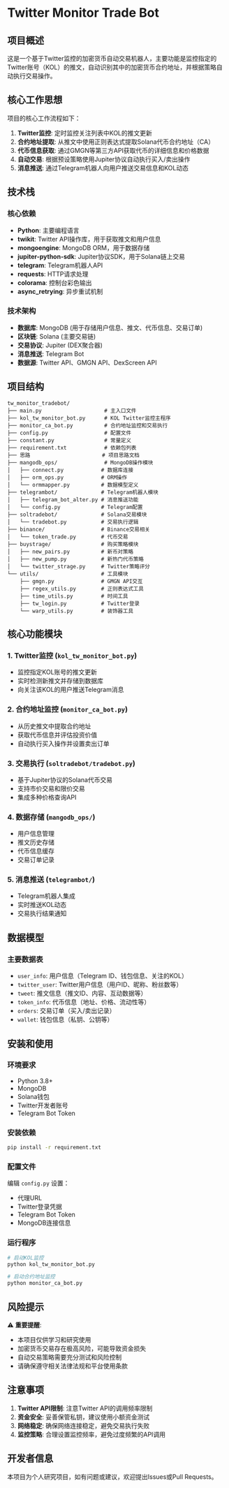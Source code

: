 # Twitter Monitor Trade Bot

## 项目概述

这是一个基于Twitter监控的加密货币自动交易机器人，主要功能是监控指定的Twitter账号（KOL）的推文，自动识别其中的加密货币合约地址，并根据策略自动执行交易操作。

## 核心工作思想

项目的核心工作流程如下：

1. **Twitter监控**: 定时监控关注列表中KOL的推文更新
2. **合约地址提取**: 从推文中使用正则表达式提取Solana代币合约地址（CA）
3. **代币信息获取**: 通过GMGN等第三方API获取代币的详细信息和价格数据
4. **自动交易**: 根据预设策略使用Jupiter协议自动执行买入/卖出操作
5. **消息推送**: 通过Telegram机器人向用户推送交易信息和KOL动态

## 技术栈

### 核心依赖
- **Python**: 主要编程语言
- **twikit**: Twitter API操作库，用于获取推文和用户信息
- **mongoengine**: MongoDB ORM，用于数据存储
- **jupiter-python-sdk**: Jupiter协议SDK，用于Solana链上交易
- **telegram**: Telegram机器人API
- **requests**: HTTP请求处理
- **colorama**: 控制台彩色输出
- **async_retrying**: 异步重试机制

### 技术架构
- **数据库**: MongoDB (用于存储用户信息、推文、代币信息、交易订单)
- **区块链**: Solana (主要交易链)
- **交易协议**: Jupiter (DEX聚合器)
- **消息推送**: Telegram Bot
- **数据源**: Twitter API、GMGN API、DexScreen API

## 项目结构

```
tw_monitor_tradebot/
├── main.py                    # 主入口文件
├── kol_tw_monitor_bot.py      # KOL Twitter监控主程序
├── monitor_ca_bot.py          # 合约地址监控和交易执行
├── config.py                  # 配置文件
├── constant.py                # 常量定义
├── requirement.txt            # 依赖包列表
├── 思路                       # 项目思路文档
├── mangodb_ops/               # MongoDB操作模块
│   ├── connect.py            # 数据库连接
│   ├── orm_ops.py            # ORM操作
│   └── ormmapper.py          # 数据模型定义
├── telegrambot/              # Telegram机器人模块
│   ├── telegram_bot_alter.py # 消息推送功能
│   └── config.py             # Telegram配置
├── soltradebot/              # Solana交易模块
│   └── tradebot.py           # 交易执行逻辑
├── binance/                  # Binance交易相关
│   └── token_trade.py        # 代币交易
├── buystrage/                # 购买策略模块
│   ├── new_pairs.py          # 新币对策略
│   ├── new_pump.py           # 新热门代币策略
│   └── twitter_strage.py     # Twitter策略评分
└── utils/                    # 工具模块
    ├── gmgn.py               # GMGN API交互
    ├── regex_utils.py        # 正则表达式工具
    ├── time_utils.py         # 时间工具
    ├── tw_login.py           # Twitter登录
    └── warp_utils.py         # 装饰器工具
```

## 核心功能模块

### 1. Twitter监控 (`kol_tw_monitor_bot.py`)
- 监控指定KOL账号的推文更新
- 实时检测新推文并存储到数据库
- 向关注该KOL的用户推送Telegram消息

### 2. 合约地址监控 (`monitor_ca_bot.py`)
- 从历史推文中提取合约地址
- 获取代币信息并评估投资价值
- 自动执行买入操作并设置卖出订单

### 3. 交易执行 (`soltradebot/tradebot.py`)
- 基于Jupiter协议的Solana代币交易
- 支持市价交易和限价交易
- 集成多种价格查询API

### 4. 数据存储 (`mangodb_ops/`)
- 用户信息管理
- 推文历史存储
- 代币信息缓存
- 交易订单记录

### 5. 消息推送 (`telegrambot/`)
- Telegram机器人集成
- 实时推送KOL动态
- 交易执行结果通知

## 数据模型

### 主要数据表
- `user_info`: 用户信息（Telegram ID、钱包信息、关注的KOL）
- `twitter_user`: Twitter用户信息（用户ID、昵称、粉丝数等）
- `tweet`: 推文信息（推文ID、内容、互动数据等）
- `token_info`: 代币信息（地址、价格、流动性等）
- `orders`: 交易订单（买入/卖出记录）
- `wallet`: 钱包信息（私钥、公钥等）

## 安装和使用

### 环境要求
- Python 3.8+
- MongoDB
- Solana钱包
- Twitter开发者账号
- Telegram Bot Token

### 安装依赖
```bash
pip install -r requirement.txt
```

### 配置文件
编辑 `config.py` 设置：
- 代理URL
- Twitter登录凭据
- Telegram Bot Token
- MongoDB连接信息

### 运行程序
```bash
# 启动KOL监控
python kol_tw_monitor_bot.py

# 启动合约地址监控
python monitor_ca_bot.py
```

## 风险提示

⚠️ **重要提醒**: 
- 本项目仅供学习和研究使用
- 加密货币交易存在极高风险，可能导致资金损失
- 自动交易策略需要充分测试和风险控制
- 请确保遵守相关法律法规和平台使用条款

## 注意事项

1. **Twitter API限制**: 注意Twitter API的调用频率限制
2. **资金安全**: 妥善保管私钥，建议使用小额资金测试
3. **网络稳定**: 确保网络连接稳定，避免交易执行失败
4. **监控策略**: 合理设置监控频率，避免过度频繁的API调用

## 开发者信息

本项目为个人研究项目，如有问题或建议，欢迎提出Issues或Pull Requests。